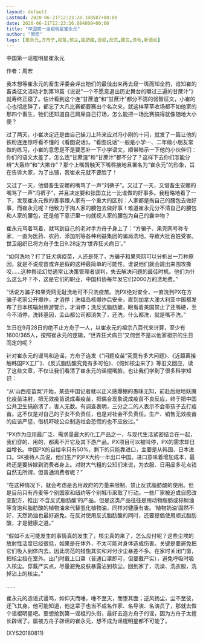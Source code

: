 ```yaml
---
layout: default
Lastmod: 2020-06-21T12:23:28.108587+00:00
date: 2020-06-21T12:23:26.084009+00:00
title: "中国第一谣棍明星崔永元"
author: "周宏"
tags: [崔永元,方舟子,疫苗,核尘,脂肪酸,谣棍,反式,腰包,洗地,新语丝]
---
```


中国第一谣棍明星崔永元

作者：周宏

我本想等崔永元的畜生评委会评出牠们的最佳出来再去窥一斑而知全豹，谁知崔的畜类征文活动才到第18篇《说说“一个不愿意退出历史舞台的嚼过三遍的甘蔗汁”》就寿终正寝了。估计看到这个连“甘蔗渣”和“甘蔗汁”都分不清的弱智征文，小崔的心也彻底碎了，都忘了大凡比赛都要赛出个名次来，就这样草草收场都不如他家的那四个畜生，牠们还知道自己屙屎自己打场，怎么能把一场比赛搞得就像随地大小便？

过了两天，小崔决定还是由自己操刀上阵来应对冯小刚的十问，就发了一篇让他的铁粉连连惊呼看不懂的《看图说话》。“看图说话”一般是小学一、二年级小朋友常做的练习，小崔的意思是不是要恶补一下小学语文，顺带暗示一下他的小伙伴们：你们的语文太差了，怎么连“甘蔗渣”和“甘蔗汁”都不分了？这样下去你们怎能分辨“大轰炸”和“大欺诈”？那个上嘴唇触天下嘴唇接地且署名为“崔永元”的形象，旨在告诉大家，为了出镜，我崔永元就不要脸了！

又过了一天，他借畜生安娜的嘴骂了一声“刘裤子”。又过了一天，又借畜生安娜的嘴骂了一声“冯裤子”，并且决定要和张国立比一比谁做的好事多。我粗略地看了一下，发现崔永元做的善事跟人家有一个重大的区别：人家都是掏自己的腰包去做好事，而崔永元呢？他致力于掏人家的腰包去做好事！难道崔永元分不清自己的腰包和人家的腰包，还是他下意识里一向就视人家的腰包为自己的囊中物？

崔永元骂着骂着，就骂到自己的老对手方舟子身上了：“方骗子、果壳网号称专家，一直为医药、农药、添加剂等各种利益集团的骗局洗地，导致大批百姓受害。世卫组织已将方舟子生日9.28定为‘世界狂犬病日’。”

“如何洗地？打了狂犬病疫苗，人还是死了，方骗子和果壳网可以分析出一万种原因，就是不说疫苗或许是假的这种最简单的可能性。谁说他们就会跳出来围攻撕咬……这种舆论幻觉通常让决策管理者误判，失去解决问题的最佳时机。他们为什么这么坏？不，这是它们的职业，中国科协毎年发它们2000万的洗地费。”

“话说方骗子和果壳网无耻洗地可不只洗疫苗。洗PX绝对安全，一直洗到PX在方骗子老家公开爆炸，才消停；洗福岛核爆炸后安全，直到加拿大澳大利亚中国都发布了日本核辐射旅游警示，才消停；洗反式脂肪酸，眼看着美国禁止了还嘴硬，至今不消停，洗转基因，孟山都公司都消失了，还洗。什么都洗，就是嘴不洗。”

生日在9月28日的绝不止方舟子一人，以崔永元的祖宗八百代来计算，至少有1600/365人，按照崔永元的逻辑，“世界狂犬病日”又何尝不是以他家祖宗的生日而定的呢？

针对崔永元的谩骂和造谣，方舟子连发《“问题疫苗”究竟有多大问题》、《近距离接触韩国PX工厂》、《反式脂肪酸究竟有多可怕》、《假如核尘来了》等旧文回应，读了这些文章，不仅让我们看清了崔永元的谣棍嘴脸，也让我们学到了很多科学知识：

“从‘山西疫苗案’开始，某些中国记者就以正义感爆棚的愚昧无知，前赴后继地妖魔化疫苗注射，把无效疫苗说成毒疫苗，把偶合现象说成疫苗不良反应，终于把中国公共卫生搞崩溃了，害人无数。有调查表明，三分之二的人表示不会带孩子去打疫苗。这不仅是对自己的子女不负责任，也是对社会不负责任。生产、销售无效疫苗的应该严惩，借机吓唬公众制造社会恐慌的也不应放过。”

“PX作为应用最广泛、需求量最大的化工产品之一，与现代生活紧密结合在一起，我们穿的、用的，都离不开它及其下游产品。PX项目可以被叫停，PX的需求却日益增长。中国PX的自给率只有50%，剩下的只能靠进口，主要是从韩国、日本进口。SK接待人员说，他们生产的PX大约一半出口中国。进口意味着增加成本，最终还是要转嫁到消费者身上。对财大气粗的公知们来说，为衣服、日用品多花点钱自然无所谓，但普通消费者呢？”

“在这种情况下，就会考虑是否用政府的力量来限制、禁止反式脂肪酸的使用。但是目前只有丹麦等个别国家和纽约等个别城市采取了行动。一些厂家被迫或自愿改变配方，推出‘不含反式脂肪酸’的产品。但是这类产品往往是用动物脂肪或棕榈油等含饱和脂肪酸的植物油来代替氢化植物油，同样对健康有害。‘植物奶油’固然不好，天然奶油也最好避免。在反对使用反式脂肪酸的同时，还要提倡使用顺式脂肪酸，才是健康之道。”

“假如不太可能发生的事情真的发生了，核尘真的来了，怎么应付呢？这些尘埃的放射性活度已经很低，如果是在体外，不太可能对身体造成伤害。关键是要避免把它们吸入到体内去。因此防范的措施其实和对付沙尘暴差不多。在家时关闭门窗，把核尘挡在室外。出门时戴上口罩（普通口罩即可，但要戴严实），避免呼吸时吸入核尘。穿戴严实点，尽量避免皮肤暴露沾到核尘。回到家了，洗澡、洗衣服，洗掉沾上的核尘。”

……

崔永元的造谣式谩骂，如仰天而唾，唾不至天，而堕其面；逆风扬尘，尘不至彼，还飞其身。他可能知道，他这辈子也当不成名作家、名导演、名演员了，那就去做个谣棍明星吧。要想抢到第一谣棍的头衔，最好去造方舟子的谣，因为方舟子太擅长辟谣了。屡被方舟子辟谣的崔永元，想不成为谣棍明星都不可能了。

(XYS20180811)

